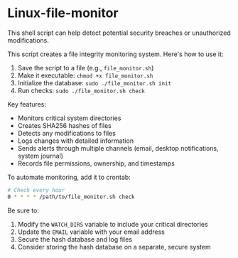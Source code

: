 # Linux-file-monitor

This shell script can help detect potential security breaches or unauthorized modifications.​​​​​​​​​​​​​​​​

This script creates a file integrity monitoring system. Here's how to use it:

1. Save the script to a file (e.g., `file_monitor.sh`)
2. Make it executable: `chmod +x file_monitor.sh`
3. Initialize the database: `sudo ./file_monitor.sh init`
4. Run checks: `sudo ./file_monitor.sh check`

Key features:
- Monitors critical system directories
- Creates SHA256 hashes of files
- Detects any modifications to files
- Logs changes with detailed information
- Sends alerts through multiple channels (email, desktop notifications, system journal)
- Records file permissions, ownership, and timestamps

To automate monitoring, add it to crontab:
```bash
# Check every hour
0 * * * * /path/to/file_monitor.sh check
```

Be sure to:
1. Modify the `WATCH_DIRS` variable to include your critical directories
2. Update the `EMAIL` variable with your email address
3. Secure the hash database and log files
4. Consider storing the hash database on a separate, secure system
